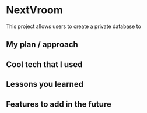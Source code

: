 # NextVroom

This project allows users to create a private database to

## My plan / approach

## Cool tech that I used

## Lessons you learned

## Features to add in the future